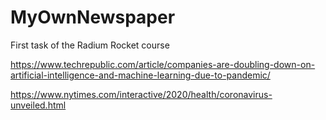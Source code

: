 # MyOwnNewspaper
First task of the Radium Rocket course

https://www.techrepublic.com/article/companies-are-doubling-down-on-artificial-intelligence-and-machine-learning-due-to-pandemic/

https://www.nytimes.com/interactive/2020/health/coronavirus-unveiled.html